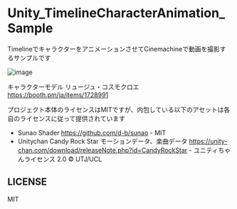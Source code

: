 # Unity_TimelineCharacterAnimation_Sample
TimelineでキャラクターをアニメーションさせてCinemachineで動画を撮影するサンプルです

![image](https://user-images.githubusercontent.com/15684519/181741538-8b10da3f-b3de-4131-a342-9a8f9f56994a.png)

キャラクターモデル リュージュ・コスモクロエ https://booth.pm/ja/items/1728991

プロジェクト本体のライセンスはMITですが、内包している以下のアセットは各自のライセンスに従って提供されています

- Sunao Shader https://github.com/d-b/sunao - MIT
- Unitychan Candy Rock Star モーションデータ、楽曲データ https://unity-chan.com/download/releaseNote.php?id=CandyRockStar - ユニティちゃんライセンス 2.0 © UTJ/UCL

## LICENSE
MIT

